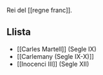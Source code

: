 Rei del [[regne franc]].
## Llista

- [[Carles Martell]] (Segle IX)
- [[Carlemany (Segle IX-X)]]
- [[Inocenci III]] (Segle XII)
